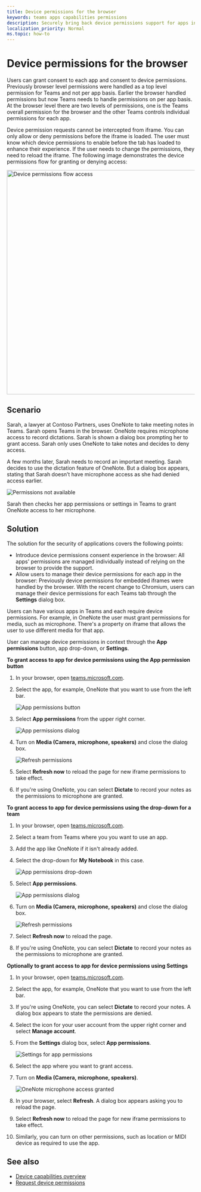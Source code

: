 ```yaml
---
title: Device permissions for the browser
keywords: teams apps capabilities permissions
description: Securely bring back device permissions support for apps in our web client
localization_priority: Normal
ms.topic: how-to
---
```


# Device permissions for the browser

Users can grant consent to each app and consent to device permissions. Previously browser level permissions were handled as a top level permission for Teams and not per app basis. Earlier the browser handled permissions but now Teams needs to handle permissions on per app basis. At the browser level there are two levels of permissions, one is the Teams overall permission for the browser and the other Teams controls individual permissions for each app.

Device permission requests cannot be intercepted from iframe. You can only allow or deny permissions before the iframe is loaded. The user must know which device permissions to enable before the tab has loaded to enhance their experience. If the user needs to change the permissions, they need to reload the iframe. The following image demonstrates the device permissions flow for granting or denying access:

<img src="~/assets/images/tabs/devicepermissionsflowchart.png" alt="Device permissions flow access" width="600"/>

## Scenario

Sarah, a lawyer at Contoso Partners, uses OneNote to take meeting notes in Teams. Sarah opens Teams in the browser. OneNote requires microphone access to record dictations. Sarah is shown a dialog box prompting her to grant access. Sarah only uses OneNote to take notes and decides to deny access.

A few months later, Sarah needs to record an important meeting. Sarah decides to use the dictation feature of OneNote. But a dialog box appears, stating that Sarah doesn’t have microphone access as she had denied access earlier.

![Permissions not available](../../assets/images/tabs/permissionsnotavailable.png)

Sarah then checks her app permissions or settings in Teams to grant OneNote access to her microphone.

## Solution

The solution for the security of applications covers the following points:

* Introduce device permissions consent experience in the browser: All apps' permissions are managed individually instead of relying on the browser to provide the support.
* Allow users to manage their device permissions for each app in the browser: Previously device permissions for embedded iframes were handled by the browser. With the recent change to Chromium, users can manage their device permissions for each Teams tab through the **Settings** dialog box.

Users can have various apps in Teams and each require device permissions. For example, in OneNote the user must grant permissions for media, such as microphone. There's a property on iframe that allows the user to use different media for that app.

User can manage device permissions in context through the **App permissions** button, app drop-down, or **Settings**.

**To grant access to app for device permissions using the App permission button**

1. In your browser, open [teams.microsoft.com](https://teams.microsoft.com/).
1. Select the app, for example, OneNote that you want to use from the left bar.

    ![App permissions button](../../assets/images/tabs/apppermissions.png)

1. Select **App permissions** from the upper right corner.

    ![App permissions dialog](../../assets/images/tabs/onenoteapppermissions.png)

1. Turn on **Media (Camera, microphone, speakers)** and close the dialog box.

    ![Refresh permissions](../../assets/images/tabs/refreshpermissions.png)

1. Select **Refresh now** to reload the page for new iframe permissions to take effect.
1. If you're using OneNote, you can select **Dictate** to record your notes as the permissions to microphone are granted.

**To grant access to app for device permissions using the drop-down for a team**

1. In your browser, open [teams.microsoft.com](https://teams.microsoft.com/).
1. Select a team from Teams where you you want to use an app.
1. Add the app like OneNote if it isn't already added.
1. Select the drop-down for **My Notebook** in this case.

    ![App permissions drop-down](../../assets/images/tabs/drop-downapppermissions.png)

1. Select **App permissions**.

    ![App permissions dialog](../../assets/images/tabs/onenoteapppermissions.png)

1. Turn on **Media (Camera, microphone, speakers)** and close the dialog box.

    ![Refresh permissions](../../assets/images/tabs/refreshpermissions.png)

1. Select **Refresh now** to reload the page.
1. If you're using OneNote, you can select **Dictate** to record your notes as the permissions to microphone are granted.

**Optionally to grant access to app for device permissions using Settings**

1. In your browser, open [teams.microsoft.com](https://teams.microsoft.com/).
1. Select the app, for example, OneNote that you want to use from the left bar.
1. If you're using OneNote, you can select **Dictate** to record your notes. A dialog box appears to state the permissions are denied.
1. Select the icon for your user account from the upper right corner and select **Manage account**.
1. From the **Settings** dialog box, select **App permissions**.

    ![Settings for app permissions](../../assets/images/tabs/settingsapppermissions.png)

1. Select the app where you want to grant access.
1. Turn on **Media (Camera, microphone, speakers)**.

    ![OneNote microphone access granted](../../assets/images/tabs/onenotepermissiongranted.png)

1. In your browser, select **Refresh**. A dialog box appears asking you to reload the page.
1. Select **Refresh now** to reload the page for new iframe permissions to take effect.
1. Similarly, you can turn on other permissions, such as location or MIDI device as required to use the app.

## See also

* [Device capabilities overview](device-capabilities-overview.md)
* [Request device permissions](native-device-permissions.md)